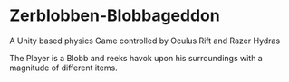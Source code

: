 # Zerblobben-Blobbageddon
A Unity based physics Game controlled by Oculus Rift and Razer Hydras

The Player is a Blobb and reeks havok upon his surroundings with a magnitude of different items.

